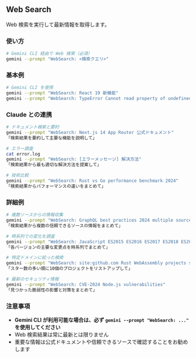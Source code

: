 ## Web Search

Web 検索を実行して最新情報を取得します。

### 使い方

```bash
# Gemini CLI 経由で Web 検索（必須）
gemini --prompt "WebSearch: <検索クエリ>"
```

### 基本例

```bash
# Gemini CLI を使用
gemini --prompt "WebSearch: React 19 新機能"
gemini --prompt "WebSearch: TypeError Cannot read property of undefined 解決方法"
```

### Claude との連携

```bash
# ドキュメント検索と要約
gemini --prompt "WebSearch: Next.js 14 App Router 公式ドキュメント"
「検索結果を要約して主要な機能を説明して」

# エラー調査
cat error.log
gemini --prompt "WebSearch: [エラーメッセージ] 解決方法"
「検索結果から最も適切な解決方法を提案して」

# 技術比較
gemini --prompt "WebSearch: Rust vs Go performance benchmark 2024"
「検索結果からパフォーマンスの違いをまとめて」
```

### 詳細例

```bash
# 複数ソースからの情報収集
gemini --prompt "WebSearch: GraphQL best practices 2024 multiple sources"
「検索結果から複数の信頼できるソースの情報をまとめて」

# 時系列での変化を調査
gemini --prompt "WebSearch: JavaScript ES2015 ES2016 ES2017 ES2018 ES2019 ES2020 ES2021 ES2022 ES2023 ES2024 features"
「各バージョンの主要な変更点を時系列でまとめて」

# 特定ドメインに絞った検索
gemini --prompt "WebSearch: site:github.com Rust WebAssembly projects stars:>1000"
「スター数の多い順に10個のプロジェクトをリストアップして」

# 最新のセキュリティ情報
gemini --prompt "WebSearch: CVE-2024 Node.js vulnerabilities"
「見つかった脆弱性の影響と対策をまとめて」
```

### 注意事項

- **Gemini CLI が利用可能な場合は、必ず `gemini --prompt "WebSearch: ..."` を使用してください**
- Web 検索結果は常に最新とは限りません
- 重要な情報は公式ドキュメントや信頼できるソースで確認することをお勧めします
